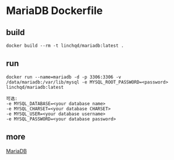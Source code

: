 # MariaDB Dockerfile

## build
    docker build --rm -t linchqd/mariadb:latest .

## run
    
    docker run --name=mariadb -d -p 3306:3306 -v /data/mariadb:/var/lib/mysql -e MYSQL_ROOT_PASSWORD=<password> linchqd/mariadb:latest
    
    可选:
    -e MYSQL_DATABASE=<your database name>
    -e MYSQL_CHARSET=<your database CHARSET>
    -e MYSQL_USER=<your database username>
    -e MYSQL_PASSWORD=<your database password>
    
## more
[MariaDB](https://github.com/CentOS/CentOS-Dockerfiles/tree/master/mariadb/centos7)
